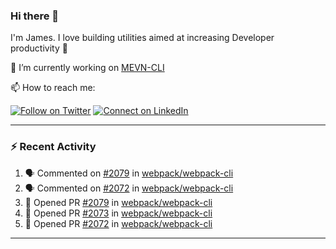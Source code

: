 ### Hi there 👋

I'm James. I love building utilities aimed at increasing Developer productivity :raised_hands: 

🔭 I’m currently working on [MEVN-CLI](https://github.com/madlabsinc/mevn-cli)

📫 How to reach me:

[![Follow on Twitter](https://img.shields.io/badge/--twitter?label=Twitter&logo=Twitter&style=social)](https://twitter.com/james_madhacks) [![Connect on LinkedIn](https://img.shields.io/badge/--linkedin?label=LinkedIn&logo=LinkedIn&style=social)](https://www.linkedin.com/in/jamesgeorge007)

---

### :zap: Recent Activity

<!--START_SECTION:activity-->
1. 🗣 Commented on [#2079](https://github.com/webpack/webpack-cli/issues/2079) in [webpack/webpack-cli](https://github.com/webpack/webpack-cli)
2. 🗣 Commented on [#2072](https://github.com/webpack/webpack-cli/issues/2072) in [webpack/webpack-cli](https://github.com/webpack/webpack-cli)
3. 💪 Opened PR [#2079](https://github.com/webpack/webpack-cli/pull/2079) in [webpack/webpack-cli](https://github.com/webpack/webpack-cli)
4. 💪 Opened PR [#2073](https://github.com/webpack/webpack-cli/pull/2073) in [webpack/webpack-cli](https://github.com/webpack/webpack-cli)
5. 💪 Opened PR [#2072](https://github.com/webpack/webpack-cli/pull/2072) in [webpack/webpack-cli](https://github.com/webpack/webpack-cli)
<!--END_SECTION:activity-->

---

<!--
**jamesgeorge007/jamesgeorge007** is a ✨ _special_ ✨ repository because its `README.md` (this file) appears on your GitHub profile.

Here are some ideas to get you started:

- 🌱 I’m currently learning ...
- 👯 I’m looking to collaborate on ...
- 🤔 I’m looking for help with ...
- 💬 Ask me about ...
- 😄 Pronouns: ...
- ⚡ Fun fact: ...
-->
